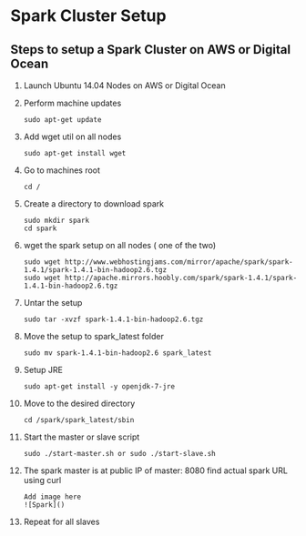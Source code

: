 # Spark Cluster Setup

## Steps to setup a Spark Cluster on AWS or Digital Ocean
1. Launch Ubuntu 14.04 Nodes on AWS or Digital Ocean
2. Perform machine updates

    ```
    sudo apt-get update
    ```
3. Add wget util on all nodes

    ```
    sudo apt-get install wget
    ```
4. Go to machines root

    ```
    cd /
    ```
5. Create a directory to download spark

    ```
    sudo mkdir spark
    cd spark
    ```
6. wget the spark setup on all nodes ( one of the two)

    ```
    sudo wget http://www.webhostingjams.com/mirror/apache/spark/spark-1.4.1/spark-1.4.1-bin-hadoop2.6.tgz
    sudo wget http://apache.mirrors.hoobly.com/spark/spark-1.4.1/spark-1.4.1-bin-hadoop2.6.tgz
    ```
7. Untar the setup

    ```
    sudo tar -xvzf spark-1.4.1-bin-hadoop2.6.tgz
    ```
8. Move the setup to spark_latest folder

    ```
    sudo mv spark-1.4.1-bin-hadoop2.6 spark_latest
    ```
9. Setup JRE

    ```
    sudo apt-get install -y openjdk-7-jre
    ```
10. Move to the desired directory

    ```
    cd /spark/spark_latest/sbin
    ```
11. Start the master or slave script

    ```
    sudo ./start-master.sh or sudo ./start-slave.sh
    ```
12. The spark master is at public IP of master: 8080 find actual spark URL using curl

    ```
    Add image here
    ![Spark]()
    ```
13. Repeat for all slaves
